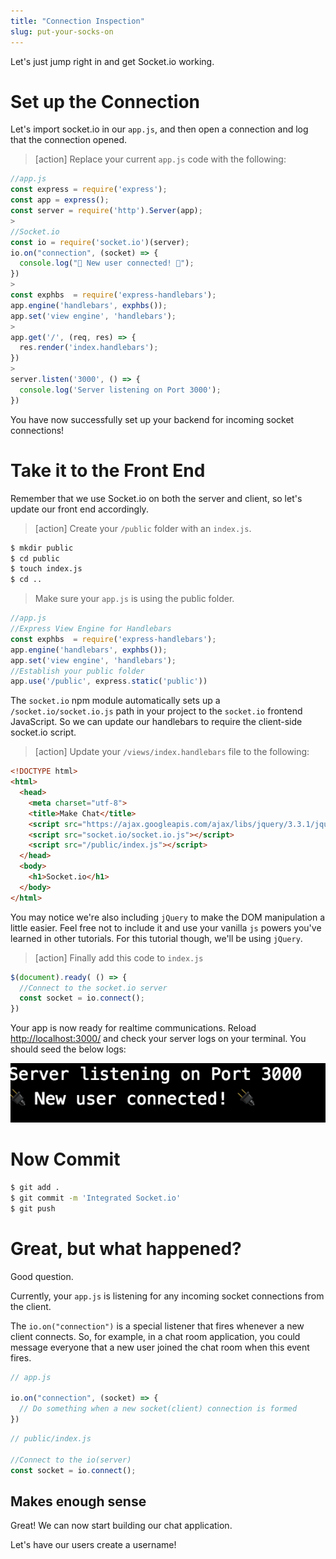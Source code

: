```yaml
---
title: "Connection Inspection"
slug: put-your-socks-on
---
```


Let's just jump right in and get Socket.io working.

# Set up the Connection

Let's import socket.io in our `app.js`, and then open a connection and log that the connection opened.

>[action]
> Replace your current `app.js` code with the following:
>
```js
//app.js
const express = require('express');
const app = express();
const server = require('http').Server(app);
>
//Socket.io
const io = require('socket.io')(server);
io.on("connection", (socket) => {
  console.log("🔌 New user connected! 🔌");
})
>
const exphbs  = require('express-handlebars');
app.engine('handlebars', exphbs());
app.set('view engine', 'handlebars');
>
app.get('/', (req, res) => {
  res.render('index.handlebars');
})
>
server.listen('3000', () => {
  console.log('Server listening on Port 3000');
})
```

You have now successfully set up your backend for incoming socket connections!

# Take it to the Front End

Remember that we use Socket.io on both the server and client, so let's update our front end accordingly.

>[action]
> Create your `/public` folder with an `index.js`.
>
```bash
$ mkdir public
$ cd public
$ touch index.js
$ cd ..
```
>
>Make sure your `app.js` is using the public folder.
>
```js
//app.js
//Express View Engine for Handlebars
const exphbs  = require('express-handlebars');
app.engine('handlebars', exphbs());
app.set('view engine', 'handlebars');
//Establish your public folder
app.use('/public', express.static('public'))
```

The `socket.io` npm module automatically sets up a `/socket.io/socket.io.js` path in your project to the `socket.io` frontend JavaScript. So we can update our handlebars to require the client-side socket.io script.

>[action]
> Update your `/views/index.handlebars` file to the following:
>
```html
<!DOCTYPE html>
<html>
  <head>
    <meta charset="utf-8">
    <title>Make Chat</title>
    <script src="https://ajax.googleapis.com/ajax/libs/jquery/3.3.1/jquery.min.js"></script>
    <script src="socket.io/socket.io.js"></script>
    <script src="/public/index.js"></script>
  </head>
  <body>
    <h1>Socket.io</h1>
  </body>
</html>
```

You may notice we're also including `jQuery` to make the DOM manipulation a little easier. Feel free not to include it and use your vanilla `js` powers you've learned in other tutorials. For this tutorial though, we'll be using `jQuery`.

>[action]
>Finally add this code to `index.js`
>
```js
$(document).ready( () => {
  //Connect to the socket.io server
  const socket = io.connect();
})
```

Your app is now ready for realtime communications. Reload [http://localhost:3000/](http://localhost:3000/) and check your server logs on your terminal. You should seed the below logs:

![Socket Connection](assets/01_take-it-to_log.png)

# Now Commit

```bash
$ git add .
$ git commit -m 'Integrated Socket.io'
$ git push
```

# Great, but what happened?

Good question.

Currently, your `app.js` is listening for any incoming socket connections from the client.

The `io.on("connection")` is a special listener that fires whenever a new client connects. So, for example, in a chat room application, you could message everyone that a new user joined the chat room when this event fires.

```js
// app.js

io.on("connection", (socket) => {
  // Do something when a new socket(client) connection is formed
})
```

```js
// public/index.js

//Connect to the io(server)
const socket = io.connect();
```

## Makes enough sense

Great! We can now start building our chat application.

Let's have our users create a username!

